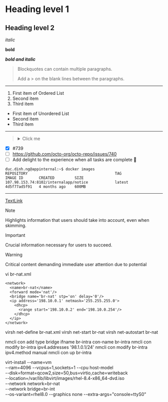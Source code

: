 # Heading level 1
## Heading level 2

*italic*

**bold**

***bold and italic***

> Blockquotes can contain multiple paragraphs.
>
> Add a > on the blank lines between the paragraphs.

---
1. First item of Ordered List
2. Second item
3. Third item

- First item of Unordered List
- Second item
- Third item

---
> <details>
>  <summary>Click me</summary>
>  
>  ```js
>  function logSomething(something) {
>    console.log('Something', something);
>  }
>  ```
> </details>

- [x] #739
- [ ] https://github.com/octo-org/octo-repo/issues/740
- [ ] Add delight to the experience when all tasks are complete :tada:

```console
duc.dinh.ng@appinternal:~$ docker images
REPOSITORY                                       TAG                          IMAGE ID       CREATED         SIZE
107.98.153.74:8102/internalapp/notice            latest                       4d5f77ad5f91   4 months ago    600MB
```

---
[TextLink](https://link-url-here.org)

> [!NOTE]
> Highlights information that users should take into account, even when skimming.

> [!IMPORTANT]
> Crucial information necessary for users to succeed.

> [!WARNING]
> Critical content demanding immediate user attention due to potential 



vi br-nat.xml

```console
<network>
  <name>br-nat</name>
  <forward mode='nat'/>
  <bridge name='br-nat' stp='on' delay='0'/>
  <ip address='198.10.0.1' netmask='255.255.255.0'>
    <dhcp>
      <range start='198.10.0.2' end='198.10.0.254'/>
    </dhcp>
  </ip>
</network>
```

virsh net-define br-nat.xml
virsh net-start br-nat
virsh net-autostart br-nat


nmcli con add type bridge ifname br-intra con-name br-intra
nmcli con modify br-intra ipv4.addresses '98.1.0.1/24'
nmcli con modify br-intra ipv4.method manual
nmcli con up br-intra


virt-install --name=vm \
    --ram=4096 --vcpus=1,sockets=1 --cpu host-model \
    --disk=format=qcow2,size=50,bus=virtio,cache=writeback \
    --location=/var/lib/libvirt/images/rhel-8.4-x86_64-dvd.iso \
    --network network=br-nat \
    --network bridge=br-int \
    --os-variant=rhel8.0 --graphics none --extra-args="console=ttyS0"












    


